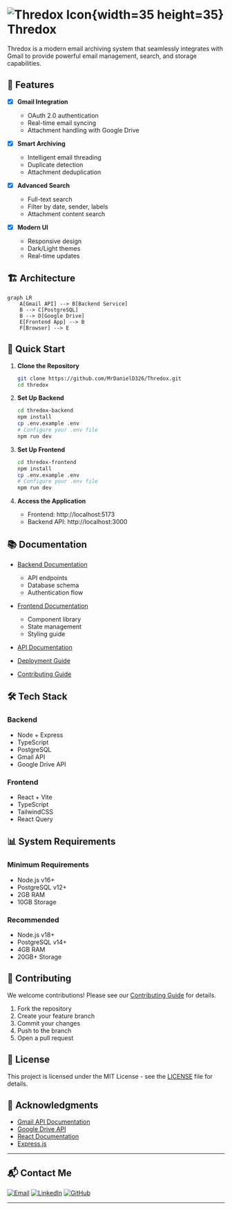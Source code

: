 # ![Thredox Icon](../Thredox/thredox-frontend/public/icon.png){width=35 height=35} Thredox

Thredox is a modern email archiving system that seamlessly integrates with Gmail to provide powerful email management, search, and storage capabilities.

## 🌟 Features

- [x] **Gmail Integration**
  - OAuth 2.0 authentication
  - Real-time email syncing
  - Attachment handling with Google Drive

- [x] **Smart Archiving**
  - Intelligent email threading
  - Duplicate detection
  - Attachment deduplication

- [x] **Advanced Search**
  - Full-text search
  - Filter by date, sender, labels
  - Attachment content search

- [x] **Modern UI**
  - Responsive design
  - Dark/Light themes
  - Real-time updates

## 🏗️ Architecture

```mermaid
graph LR
    A[Gmail API] --> B[Backend Service]
    B --> C[PostgreSQL]
    B --> D[Google Drive]
    E[Frontend App] --> B
    F[Browser] --> E
```

## 🚀 Quick Start

1. **Clone the Repository**
   ```bash
   git clone https://github.com/MrDanielD326/Thredox.git
   cd thredox
   ```

2. **Set Up Backend**
   ```bash
   cd thredox-backend
   npm install
   cp .env.example .env
   # Configure your .env file
   npm run dev
   ```

3. **Set Up Frontend**
   ```bash
   cd thredox-frontend
   npm install
   cp .env.example .env
   # Configure your .env file
   npm run dev
   ```

4. **Access the Application**
   - Frontend: http://localhost:5173
   - Backend API: http://localhost:3000

## 📚 Documentation

- [Backend Documentation](thredox-backend/README.md)
  - API endpoints
  - Database schema
  - Authentication flow

- [Frontend Documentation](thredox-frontend/README.md)
  - Component library
  - State management
  - Styling guide

- [API Documentation](docs/api.md)
- [Deployment Guide](docs/deployment.md)
- [Contributing Guide](docs/contributing.md)

## 🛠️ Tech Stack

### Backend
- Node + Express
- TypeScript
- PostgreSQL
- Gmail API
- Google Drive API

### Frontend
- React + Vite
- TypeScript
- TailwindCSS
- React Query

## 📊 System Requirements

### Minimum Requirements
- Node.js v16+
- PostgreSQL v12+
- 2GB RAM
- 10GB Storage

### Recommended
- Node.js v18+
- PostgreSQL v14+
- 4GB RAM
- 20GB+ Storage

## 🤝 Contributing

We welcome contributions! Please see our [Contributing Guide](docs/contributing.md) for details.

1. Fork the repository
2. Create your feature branch
3. Commit your changes
4. Push to the branch
5. Open a pull request

## 📝 License

This project is licensed under the MIT License - see the [LICENSE](LICENSE) file for details.

## 🙏 Acknowledgments

- [Gmail API Documentation](https://developers.google.com/gmail/api)
- [Google Drive API](https://developers.google.com/drive)
- [React Documentation](https://react.dev)
- [Express.js](https://expressjs.com)

---

## 📬 Contact Me

[![Email](https://img.shields.io/badge/Email-D14836?style=flat&logo=gmail&logoColor=white)](mailto:daniel.elohi326@gmail.com) [![LinkedIn](https://img.shields.io/badge/LinkedIn-0A66C2?style=flat&logo=linkedin&logoColor=white)](https://www.linkedin.com/in/danield326) [![GitHub](https://img.shields.io/badge/GitHub-181717?style=flat&logo=github&logoColor=white)](https://github.com/MrDanielD326)



---
